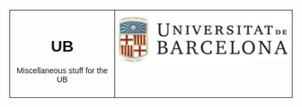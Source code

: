 <style type="text/css">
.tg  {border-collapse:collapse;border-spacing:0;width:100%;}
.tg td{font-family:Arial, sans-serif;font-size:14px;padding:10px 5px;border-style:solid;border-width:1px;overflow:hidden;word-break:normal;}
.tg th{font-family:Arial, sans-serif;font-size:14px;font-weight:normal;padding:10px 5px;border-style:solid;border-width:1px;overflow:hidden;word-break:normal;}
.tg .tg-yw4l{vertical-align:top}
</style>
<table class="tg">
  <tr>
    <th>
    <h1>UB</h1>
    <p>Miscellaneous stuff for the UB</p>
    </th>
    <th class="tg-yw4l"><img src="miniUbLogo.png" alt="UB Logo"></th>
  </tr>
</table>
